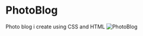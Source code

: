 # PhotoBlog
Photo blog i create using CSS and HTML
![PhotoBlog](https://user-images.githubusercontent.com/59613857/173432704-10cfde87-a66f-4904-b600-decd9fa8b2ba.JPG)
